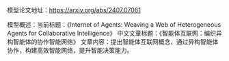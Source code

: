 模型论文地址：https://arxiv.org/abs/2407.07061

模型概述：当前标题：《Internet of Agents: Weaving a Web of Heterogeneous Agents for Collaborative Intelligence》
中文文章标题：《智能体互联网：编织异构智能体的协作智能网络》
文章内容：提出智能体互联网概念，通过异构智能体协作，构建高效智能网络，提升智能决策能力。
